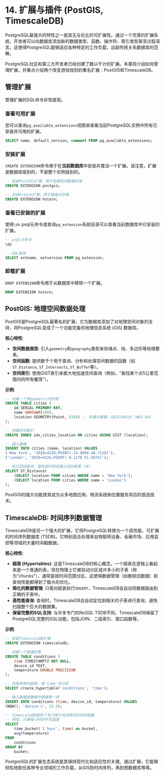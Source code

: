 # 14. 扩展与插件 (PostGIS, TimescaleDB)

PostgreSQL最强大的特性之一是其无与伦比的可扩展性。通过一个完善的扩展系统，开发者可以向数据库添加新的数据类型、函数、操作符、索引类型甚至过程语言。这使得PostgreSQL能够适应各种特定的工作负载，远超传统关系数据库的范畴。

PostgreSQL社区和第三方开发者已经创建了数以千计的扩展。本章将介绍如何管理扩展，并重点介绍两个改变游戏规则的著名扩展：PostGIS和TimescaleDB。

## 管理扩展

管理扩展的SQL命令非常直观。

### 查看可用扩展

您可以查询`pg_available_extensions`视图来查看当前PostgreSQL实例中所有已安装并可用的扩展。

```sql
SELECT name, default_version, comment FROM pg_available_extensions;
```

### 安装扩展

`CREATE EXTENSION`命令用于在**当前数据库**中安装并激活一个扩展。请注意，扩展是数据库级别的，不是整个实例级别的。

```sql
-- 安装PostGIS扩展，用于地理空间数据处理
CREATE EXTENSION postgis;

-- 安装hstore扩展，用于键值对存储
CREATE EXTENSION hstore;
```

### 查看已安装的扩展

使用`\dx` psql元命令或查询`pg_extension`系统目录可以查看当前数据库中已安装的扩展。

```sql
-- psql元命令
\dx

-- SQL查询
SELECT extname, extversion FROM pg_extension;
```

### 卸载扩展

`DROP EXTENSION`命令用于从数据库中移除一个扩展。

```sql
DROP EXTENSION hstore;
```

## PostGIS: 地理空间数据处理

PostGIS是PostgreSQL最著名的扩展，它为数据库添加了对地理空间对象的支持，将PostgreSQL变成了一个功能完备的地理信息系统 (GIS) 数据库。

**核心特性**:
- **空间数据类型**: 引入`geometry`和`geography`类型来存储点、线、多边形等地理要素。
- **空间函数**: 提供数千个用于查询、分析和处理空间数据的函数（如`ST_Distance`, `ST_Intersects`, `ST_Buffer`等）。
- **空间索引**: 使用GiST索引来极大地加速空间查询（例如，"查找某个点5公里范围内的所有餐馆"）。

**示例**:
```sql
-- 创建一个带geometry列的表
CREATE TABLE cities (
    id SERIAL PRIMARY KEY,
    name VARCHAR(100),
    location GEOMETRY(Point, 4326) -- 存储点数据，SRID为4326 (WGS 84)
);

-- 创建空间索引
CREATE INDEX idx_cities_location ON cities USING GIST (location);

-- 插入数据
INSERT INTO cities (name, location) VALUES
('New York', 'SRID=4326;POINT(-74.0060 40.7128)'),
('London', 'SRID=4326;POINT(-0.1278 51.5074)');

-- 执行空间查询：查找纽约和伦敦之间的距离（米）
SELECT ST_Distance(
    (SELECT location FROM cities WHERE name = 'New York'),
    (SELECT location FROM cities WHERE name = 'London')
);
```
PostGIS的强大功能使其成为众多地图应用、物流系统和位置服务背后的首选技术。

## TimescaleDB: 时间序列数据管理

TimescaleDB是另一个强大的扩展，它将PostgreSQL转换为一个高性能、可扩展的时间序列数据库 (TSDB)。它特别适合处理来自物联网设备、金融市场、应用监控等领域的大量时间戳数据。

**核心特性**:
- **超表 (Hypertables)**: 这是TimescaleDB的核心概念。一个超表在逻辑上看起来是一个普通的表，但在物理上它被自动分区成许多小的子表（称为"chunks"），通常是按时间范围分区。这使得数据管理（如删除旧数据）和查询性能都得到了极大的优化。
- **简化的数据管理**: 只需对超表执行`INSERT`，TimescaleDB会自动将数据路由到正确的子表中。
- **高性能查询**: 查询时，TimescaleDB会自动定位到相关的子表进行查询，避免扫描整个巨大的数据集。
- **保留完整的SQL支持**: 与许多专门的NoSQL TSDB不同，TimescaleDB保留了PostgreSQL完整的SQL功能，包括JOIN、二级索引、窗口函数等。

**示例**:
```sql
-- 安装TimescaleDB扩展
CREATE EXTENSION timescaledb;

-- 创建一个普通的表
CREATE TABLE conditions (
    time TIMESTAMPTZ NOT NULL,
    device_id TEXT,
    temperature DOUBLE PRECISION
);

-- 将其转换为超表，按'time'列分区
SELECT create_hypertable('conditions', 'time');

-- 插入数据就像操作普通表一样
INSERT INTO conditions (time, device_id, temperature) VALUES
(NOW(), 'device-1', 23.5);

-- TimescaleDB提供了专门用于时间序列分析的函数
-- 例如，计算每小时的平均温度
SELECT
    time_bucket('1 hour', time) as bucket,
    avg(temperature)
FROM
    conditions
GROUP BY
    bucket;
```

PostgreSQL的扩展生态系统是其保持现代化和适应性的关键。通过扩展，它能够轻松地胜任各种专业领域的工作负载，从GIS到时间序列，再到图数据库等等。 
